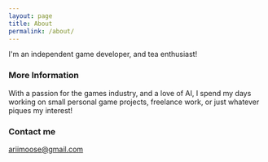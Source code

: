 ```yaml
---
layout: page
title: About
permalink: /about/
---
```


I'm an independent game developer, and tea enthusiast! 

### More Information

With a passion for the games industry, and a love of AI, I spend my days working on small personal game projects, freelance work, or just whatever piques my interest!

### Contact me

[ariimoose@gmail.com](mailto:ariimoose@gmail.com)
